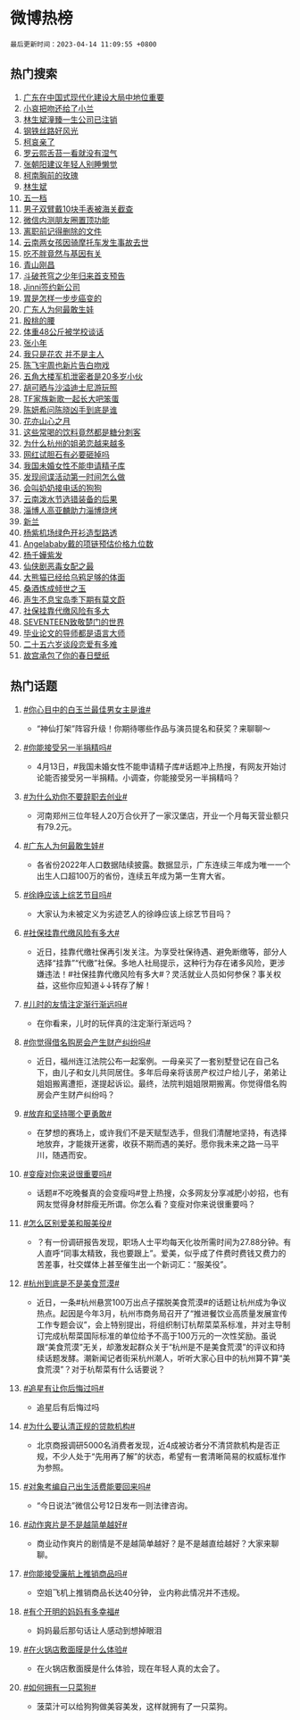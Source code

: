 # 微博热榜

`最后更新时间：2023-04-14 11:09:55 +0800`

## 热门搜索

1. [广东在中国式现代化建设大局中地位重要](https://m.weibo.cn/search?containerid=100103type%3D1%26t%3D10%26q%3D%23%E5%B9%BF%E4%B8%9C%E5%9C%A8%E4%B8%AD%E5%9B%BD%E5%BC%8F%E7%8E%B0%E4%BB%A3%E5%8C%96%E5%BB%BA%E8%AE%BE%E5%A4%A7%E5%B1%80%E4%B8%AD%E5%9C%B0%E4%BD%8D%E9%87%8D%E8%A6%81%23&stream_entry_id=51&isnewpage=1&extparam=seat%3D1%26filter_type%3Drealtimehot%26cate%3D10103%26stream_entry_id%3D51%26pos%3D0%26c_type%3D51%26dgr%3D0%26display_time%3D1681441792%26pre_seqid%3D1681441792794027230229&luicode=10000011&lfid=106003type%253D25%2526t%253D3%2526disable_hot%253D1%2526filter_type%253Drealtimehot)
1. [小哀把吻还给了小兰](https://m.weibo.cn/search?containerid=100103type%3D1%26t%3D10%26q%3D%23%E5%B0%8F%E5%93%80%E6%8A%8A%E5%90%BB%E8%BF%98%E7%BB%99%E4%BA%86%E5%B0%8F%E5%85%B0%23&stream_entry_id=31&isnewpage=1&extparam=seat%3D1%26filter_type%3Drealtimehot%26flag%3D2%26c_type%3D31%26q%3D%2523%25E5%25B0%258F%25E5%2593%2580%25E6%258A%258A%25E5%2590%25BB%25E8%25BF%2598%25E7%25BB%2599%25E4%25BA%2586%25E5%25B0%258F%25E5%2585%25B0%2523%26lcate%3D5001%26pos%3D0%26cate%3D5001%26band_rank%3D1%26realpos%3D1%26stream_entry_id%3D31%26dgr%3D0%26display_time%3D1681441792%26pre_seqid%3D1681441792794027230229&luicode=10000011&lfid=106003type%253D25%2526t%253D3%2526disable_hot%253D1%2526filter_type%253Drealtimehot)
1. [林生斌潼臻一生公司已注销](https://m.weibo.cn/search?containerid=100103type%3D1%26t%3D10%26q%3D%23%E6%9E%97%E7%94%9F%E6%96%8C%E6%BD%BC%E8%87%BB%E4%B8%80%E7%94%9F%E5%85%AC%E5%8F%B8%E5%B7%B2%E6%B3%A8%E9%94%80%23&stream_entry_id=31&isnewpage=1&extparam=seat%3D1%26filter_type%3Drealtimehot%26flag%3D1%26c_type%3D31%26q%3D%2523%25E6%259E%2597%25E7%2594%259F%25E6%2596%258C%25E6%25BD%25BC%25E8%2587%25BB%25E4%25B8%2580%25E7%2594%259F%25E5%2585%25AC%25E5%258F%25B8%25E5%25B7%25B2%25E6%25B3%25A8%25E9%2594%2580%2523%26lcate%3D5001%26pos%3D1%26cate%3D5001%26band_rank%3D2%26realpos%3D2%26stream_entry_id%3D31%26dgr%3D0%26display_time%3D1681441792%26pre_seqid%3D1681441792794027230229&luicode=10000011&lfid=106003type%253D25%2526t%253D3%2526disable_hot%253D1%2526filter_type%253Drealtimehot)
1. [钢铁丝路好风光](https://m.weibo.cn/search?containerid=100103type%3D1%26t%3D10%26q%3D%23%E9%92%A2%E9%93%81%E4%B8%9D%E8%B7%AF%E5%A5%BD%E9%A3%8E%E5%85%89%23&stream_entry_id=31&isnewpage=1&extparam=seat%3D1%26filter_type%3Drealtimehot%26flag%3D0%26c_type%3D31%26q%3D%2523%25E9%2592%25A2%25E9%2593%2581%25E4%25B8%259D%25E8%25B7%25AF%25E5%25A5%25BD%25E9%25A3%258E%25E5%2585%2589%2523%26lcate%3D5001%26pos%3D2%26cate%3D5001%26band_rank%3D3%26realpos%3D3%26stream_entry_id%3D31%26dgr%3D0%26display_time%3D1681441792%26pre_seqid%3D1681441792794027230229&luicode=10000011&lfid=106003type%253D25%2526t%253D3%2526disable_hot%253D1%2526filter_type%253Drealtimehot)
1. [柯哀亲了](https://m.weibo.cn/search?containerid=100103type%3D1%26t%3D10%26q%3D%E6%9F%AF%E5%93%80%E4%BA%B2%E4%BA%86&stream_entry_id=31&isnewpage=1&extparam=seat%3D1%26filter_type%3Drealtimehot%26flag%3D16%26c_type%3D31%26q%3D%25E6%259F%25AF%25E5%2593%2580%25E4%25BA%25B2%25E4%25BA%2586%26lcate%3D5001%26pos%3D3%26cate%3D5001%26band_rank%3D4%26realpos%3D4%26stream_entry_id%3D31%26dgr%3D0%26display_time%3D1681441792%26pre_seqid%3D1681441792794027230229&luicode=10000011&lfid=106003type%253D25%2526t%253D3%2526disable_hot%253D1%2526filter_type%253Drealtimehot)
1. [罗云熙舌苔一看就没有湿气](https://m.weibo.cn/search?containerid=100103type%3D1%26t%3D10%26q%3D%23%E7%BD%97%E4%BA%91%E7%86%99%E8%88%8C%E8%8B%94%E4%B8%80%E7%9C%8B%E5%B0%B1%E6%B2%A1%E6%9C%89%E6%B9%BF%E6%B0%94%23&stream_entry_id=31&isnewpage=1&extparam=seat%3D1%26filter_type%3Drealtimehot%26flag%3D1%26c_type%3D31%26q%3D%2523%25E7%25BD%2597%25E4%25BA%2591%25E7%2586%2599%25E8%2588%258C%25E8%258B%2594%25E4%25B8%2580%25E7%259C%258B%25E5%25B0%25B1%25E6%25B2%25A1%25E6%259C%2589%25E6%25B9%25BF%25E6%25B0%2594%2523%26lcate%3D5001%26pos%3D4%26cate%3D5001%26band_rank%3D5%26realpos%3D5%26stream_entry_id%3D31%26dgr%3D0%26display_time%3D1681441792%26pre_seqid%3D1681441792794027230229&luicode=10000011&lfid=106003type%253D25%2526t%253D3%2526disable_hot%253D1%2526filter_type%253Drealtimehot)
1. [张朝阳建议年轻人别睡懒觉](https://m.weibo.cn/search?containerid=100103type%3D1%26t%3D10%26q%3D%23%E5%BC%A0%E6%9C%9D%E9%98%B3%E5%BB%BA%E8%AE%AE%E5%B9%B4%E8%BD%BB%E4%BA%BA%E5%88%AB%E7%9D%A1%E6%87%92%E8%A7%89%23&stream_entry_id=31&isnewpage=1&extparam=seat%3D1%26filter_type%3Drealtimehot%26flag%3D1%26c_type%3D31%26q%3D%2523%25E5%25BC%25A0%25E6%259C%259D%25E9%2598%25B3%25E5%25BB%25BA%25E8%25AE%25AE%25E5%25B9%25B4%25E8%25BD%25BB%25E4%25BA%25BA%25E5%2588%25AB%25E7%259D%25A1%25E6%2587%2592%25E8%25A7%2589%2523%26lcate%3D5001%26pos%3D5%26cate%3D5001%26band_rank%3D6%26realpos%3D6%26stream_entry_id%3D31%26dgr%3D0%26display_time%3D1681441792%26pre_seqid%3D1681441792794027230229&luicode=10000011&lfid=106003type%253D25%2526t%253D3%2526disable_hot%253D1%2526filter_type%253Drealtimehot)
1. [柯南胸前的玫瑰](https://m.weibo.cn/search?containerid=100103type%3D1%26t%3D10%26q%3D%23%E6%9F%AF%E5%8D%97%E8%83%B8%E5%89%8D%E7%9A%84%E7%8E%AB%E7%91%B0%23&stream_entry_id=31&isnewpage=1&extparam=seat%3D1%26filter_type%3Drealtimehot%26flag%3D1%26c_type%3D31%26q%3D%2523%25E6%259F%25AF%25E5%258D%2597%25E8%2583%25B8%25E5%2589%258D%25E7%259A%2584%25E7%258E%25AB%25E7%2591%25B0%2523%26lcate%3D5001%26pos%3D6%26cate%3D5001%26band_rank%3D7%26realpos%3D7%26stream_entry_id%3D31%26dgr%3D0%26display_time%3D1681441792%26pre_seqid%3D1681441792794027230229&luicode=10000011&lfid=106003type%253D25%2526t%253D3%2526disable_hot%253D1%2526filter_type%253Drealtimehot)
1. [林生斌](https://m.weibo.cn/search?containerid=100103type%3D1%26t%3D10%26q%3D%E6%9E%97%E7%94%9F%E6%96%8C&stream_entry_id=31&isnewpage=1&extparam=seat%3D1%26filter_type%3Drealtimehot%26flag%3D1%26c_type%3D31%26q%3D%25E6%259E%2597%25E7%2594%259F%25E6%2596%258C%26lcate%3D5001%26pos%3D7%26cate%3D5001%26band_rank%3D8%26realpos%3D8%26stream_entry_id%3D31%26dgr%3D0%26display_time%3D1681441792%26pre_seqid%3D1681441792794027230229&luicode=10000011&lfid=106003type%253D25%2526t%253D3%2526disable_hot%253D1%2526filter_type%253Drealtimehot)
1. [五一档](https://m.weibo.cn/search?containerid=100103type%3D1%26t%3D10%26q%3D%E4%BA%94%E4%B8%80%E6%A1%A3&stream_entry_id=31&isnewpage=1&extparam=seat%3D1%26filter_type%3Drealtimehot%26flag%3D1%26c_type%3D31%26q%3D%25E4%25BA%2594%25E4%25B8%2580%25E6%25A1%25A3%26lcate%3D5001%26pos%3D8%26cate%3D5001%26band_rank%3D9%26realpos%3D9%26stream_entry_id%3D31%26dgr%3D0%26display_time%3D1681441792%26pre_seqid%3D1681441792794027230229&luicode=10000011&lfid=106003type%253D25%2526t%253D3%2526disable_hot%253D1%2526filter_type%253Drealtimehot)
1. [男子双臂戴10块手表被海关截查](https://m.weibo.cn/search?containerid=100103type%3D1%26t%3D10%26q%3D%23%E7%94%B7%E5%AD%90%E5%8F%8C%E8%87%82%E6%88%B410%E5%9D%97%E6%89%8B%E8%A1%A8%E8%A2%AB%E6%B5%B7%E5%85%B3%E6%88%AA%E6%9F%A5%23&stream_entry_id=31&isnewpage=1&extparam=seat%3D1%26filter_type%3Drealtimehot%26flag%3D1%26c_type%3D31%26q%3D%2523%25E7%2594%25B7%25E5%25AD%2590%25E5%258F%258C%25E8%2587%2582%25E6%2588%25B410%25E5%259D%2597%25E6%2589%258B%25E8%25A1%25A8%25E8%25A2%25AB%25E6%25B5%25B7%25E5%2585%25B3%25E6%2588%25AA%25E6%259F%25A5%2523%26lcate%3D5001%26pos%3D9%26cate%3D5001%26band_rank%3D10%26realpos%3D10%26stream_entry_id%3D31%26dgr%3D0%26display_time%3D1681441792%26pre_seqid%3D1681441792794027230229&luicode=10000011&lfid=106003type%253D25%2526t%253D3%2526disable_hot%253D1%2526filter_type%253Drealtimehot)
1. [微信内测朋友圈置顶功能](https://m.weibo.cn/search?containerid=100103type%3D1%26t%3D10%26q%3D%23%E5%BE%AE%E4%BF%A1%E5%86%85%E6%B5%8B%E6%9C%8B%E5%8F%8B%E5%9C%88%E7%BD%AE%E9%A1%B6%E5%8A%9F%E8%83%BD%23&stream_entry_id=31&isnewpage=1&extparam=seat%3D1%26filter_type%3Drealtimehot%26flag%3D2%26c_type%3D31%26q%3D%2523%25E5%25BE%25AE%25E4%25BF%25A1%25E5%2586%2585%25E6%25B5%258B%25E6%259C%258B%25E5%258F%258B%25E5%259C%2588%25E7%25BD%25AE%25E9%25A1%25B6%25E5%258A%259F%25E8%2583%25BD%2523%26lcate%3D5001%26pos%3D10%26cate%3D5001%26band_rank%3D11%26realpos%3D11%26stream_entry_id%3D31%26dgr%3D0%26display_time%3D1681441792%26pre_seqid%3D1681441792794027230229&luicode=10000011&lfid=106003type%253D25%2526t%253D3%2526disable_hot%253D1%2526filter_type%253Drealtimehot)
1. [离职前记得删除的文件](https://m.weibo.cn/search?containerid=100103type%3D1%26t%3D10%26q%3D%23%E7%A6%BB%E8%81%8C%E5%89%8D%E8%AE%B0%E5%BE%97%E5%88%A0%E9%99%A4%E7%9A%84%E6%96%87%E4%BB%B6%23&stream_entry_id=31&isnewpage=1&extparam=seat%3D1%26filter_type%3Drealtimehot%26flag%3D1%26c_type%3D31%26q%3D%2523%25E7%25A6%25BB%25E8%2581%258C%25E5%2589%258D%25E8%25AE%25B0%25E5%25BE%2597%25E5%2588%25A0%25E9%2599%25A4%25E7%259A%2584%25E6%2596%2587%25E4%25BB%25B6%2523%26lcate%3D5001%26pos%3D11%26cate%3D5001%26band_rank%3D12%26realpos%3D12%26stream_entry_id%3D31%26dgr%3D0%26display_time%3D1681441792%26pre_seqid%3D1681441792794027230229&luicode=10000011&lfid=106003type%253D25%2526t%253D3%2526disable_hot%253D1%2526filter_type%253Drealtimehot)
1. [云南两女孩因骑摩托车发生事故去世](https://m.weibo.cn/search?containerid=100103type%3D1%26t%3D10%26q%3D%23%E4%BA%91%E5%8D%97%E4%B8%A4%E5%A5%B3%E5%AD%A9%E5%9B%A0%E9%AA%91%E6%91%A9%E6%89%98%E8%BD%A6%E5%8F%91%E7%94%9F%E4%BA%8B%E6%95%85%E5%8E%BB%E4%B8%96%23&stream_entry_id=31&isnewpage=1&extparam=seat%3D1%26filter_type%3Drealtimehot%26flag%3D1%26c_type%3D31%26q%3D%2523%25E4%25BA%2591%25E5%258D%2597%25E4%25B8%25A4%25E5%25A5%25B3%25E5%25AD%25A9%25E5%259B%25A0%25E9%25AA%2591%25E6%2591%25A9%25E6%2589%2598%25E8%25BD%25A6%25E5%258F%2591%25E7%2594%259F%25E4%25BA%258B%25E6%2595%2585%25E5%258E%25BB%25E4%25B8%2596%2523%26lcate%3D5001%26pos%3D12%26cate%3D5001%26band_rank%3D13%26realpos%3D13%26stream_entry_id%3D31%26dgr%3D0%26display_time%3D1681441792%26pre_seqid%3D1681441792794027230229&luicode=10000011&lfid=106003type%253D25%2526t%253D3%2526disable_hot%253D1%2526filter_type%253Drealtimehot)
1. [吃不胖竟然与基因有关](https://m.weibo.cn/search?containerid=100103type%3D1%26t%3D10%26q%3D%23%E5%90%83%E4%B8%8D%E8%83%96%E7%AB%9F%E7%84%B6%E4%B8%8E%E5%9F%BA%E5%9B%A0%E6%9C%89%E5%85%B3%23&stream_entry_id=31&isnewpage=1&extparam=seat%3D1%26filter_type%3Drealtimehot%26flag%3D1%26c_type%3D31%26q%3D%2523%25E5%2590%2583%25E4%25B8%258D%25E8%2583%2596%25E7%25AB%259F%25E7%2584%25B6%25E4%25B8%258E%25E5%259F%25BA%25E5%259B%25A0%25E6%259C%2589%25E5%2585%25B3%2523%26lcate%3D5001%26pos%3D13%26cate%3D5001%26band_rank%3D14%26realpos%3D14%26stream_entry_id%3D31%26dgr%3D0%26display_time%3D1681441792%26pre_seqid%3D1681441792794027230229&luicode=10000011&lfid=106003type%253D25%2526t%253D3%2526disable_hot%253D1%2526filter_type%253Drealtimehot)
1. [青山刚昌](https://m.weibo.cn/search?containerid=100103type%3D1%26t%3D10%26q%3D%E9%9D%92%E5%B1%B1%E5%88%9A%E6%98%8C&stream_entry_id=31&isnewpage=1&extparam=seat%3D1%26filter_type%3Drealtimehot%26flag%3D0%26c_type%3D31%26q%3D%25E9%259D%2592%25E5%25B1%25B1%25E5%2588%259A%25E6%2598%258C%26lcate%3D5001%26pos%3D14%26cate%3D5001%26band_rank%3D15%26realpos%3D15%26stream_entry_id%3D31%26dgr%3D0%26display_time%3D1681441792%26pre_seqid%3D1681441792794027230229&luicode=10000011&lfid=106003type%253D25%2526t%253D3%2526disable_hot%253D1%2526filter_type%253Drealtimehot)
1. [斗破苍穹之少年归来首支预告](https://m.weibo.cn/search?containerid=100103type%3D1%26t%3D10%26q%3D%23%E6%96%97%E7%A0%B4%E8%8B%8D%E7%A9%B9%E4%B9%8B%E5%B0%91%E5%B9%B4%E5%BD%92%E6%9D%A5%E9%A6%96%E6%94%AF%E9%A2%84%E5%91%8A%23&stream_entry_id=31&isnewpage=1&extparam=seat%3D1%26filter_type%3Drealtimehot%26flag%3D1%26c_type%3D31%26q%3D%2523%25E6%2596%2597%25E7%25A0%25B4%25E8%258B%258D%25E7%25A9%25B9%25E4%25B9%258B%25E5%25B0%2591%25E5%25B9%25B4%25E5%25BD%2592%25E6%259D%25A5%25E9%25A6%2596%25E6%2594%25AF%25E9%25A2%2584%25E5%2591%258A%2523%26lcate%3D5001%26pos%3D15%26cate%3D5001%26band_rank%3D16%26realpos%3D16%26stream_entry_id%3D31%26dgr%3D0%26display_time%3D1681441792%26pre_seqid%3D1681441792794027230229&luicode=10000011&lfid=106003type%253D25%2526t%253D3%2526disable_hot%253D1%2526filter_type%253Drealtimehot)
1. [Jinni签约新公司](https://m.weibo.cn/search?containerid=100103type%3D1%26t%3D10%26q%3D%23Jinni%E7%AD%BE%E7%BA%A6%E6%96%B0%E5%85%AC%E5%8F%B8%23&stream_entry_id=31&isnewpage=1&extparam=seat%3D1%26filter_type%3Drealtimehot%26flag%3D1%26c_type%3D31%26q%3D%2523Jinni%25E7%25AD%25BE%25E7%25BA%25A6%25E6%2596%25B0%25E5%2585%25AC%25E5%258F%25B8%2523%26lcate%3D5001%26pos%3D16%26cate%3D5001%26band_rank%3D17%26realpos%3D17%26stream_entry_id%3D31%26dgr%3D0%26display_time%3D1681441792%26pre_seqid%3D1681441792794027230229&luicode=10000011&lfid=106003type%253D25%2526t%253D3%2526disable_hot%253D1%2526filter_type%253Drealtimehot)
1. [胃是怎样一步步癌变的](https://m.weibo.cn/search?containerid=100103type%3D1%26t%3D10%26q%3D%23%E8%83%83%E6%98%AF%E6%80%8E%E6%A0%B7%E4%B8%80%E6%AD%A5%E6%AD%A5%E7%99%8C%E5%8F%98%E7%9A%84%23&stream_entry_id=31&isnewpage=1&extparam=seat%3D1%26filter_type%3Drealtimehot%26flag%3D1%26c_type%3D31%26q%3D%2523%25E8%2583%2583%25E6%2598%25AF%25E6%2580%258E%25E6%25A0%25B7%25E4%25B8%2580%25E6%25AD%25A5%25E6%25AD%25A5%25E7%2599%258C%25E5%258F%2598%25E7%259A%2584%2523%26lcate%3D5001%26pos%3D17%26cate%3D5001%26band_rank%3D18%26realpos%3D18%26stream_entry_id%3D31%26dgr%3D0%26display_time%3D1681441792%26pre_seqid%3D1681441792794027230229&luicode=10000011&lfid=106003type%253D25%2526t%253D3%2526disable_hot%253D1%2526filter_type%253Drealtimehot)
1. [广东人为何最敢生娃](https://m.weibo.cn/search?containerid=100103type%3D1%26t%3D10%26q%3D%23%E5%B9%BF%E4%B8%9C%E4%BA%BA%E4%B8%BA%E4%BD%95%E6%9C%80%E6%95%A2%E7%94%9F%E5%A8%83%23&stream_entry_id=31&isnewpage=1&extparam=seat%3D1%26filter_type%3Drealtimehot%26flag%3D0%26c_type%3D31%26q%3D%2523%25E5%25B9%25BF%25E4%25B8%259C%25E4%25BA%25BA%25E4%25B8%25BA%25E4%25BD%2595%25E6%259C%2580%25E6%2595%25A2%25E7%2594%259F%25E5%25A8%2583%2523%26lcate%3D5001%26pos%3D18%26cate%3D5001%26band_rank%3D19%26realpos%3D19%26stream_entry_id%3D31%26dgr%3D0%26display_time%3D1681441792%26pre_seqid%3D1681441792794027230229&luicode=10000011&lfid=106003type%253D25%2526t%253D3%2526disable_hot%253D1%2526filter_type%253Drealtimehot)
1. [殷桃的腰](https://m.weibo.cn/search?containerid=100103type%3D1%26t%3D10%26q%3D%23%E6%AE%B7%E6%A1%83%E7%9A%84%E8%85%B0%23&stream_entry_id=31&isnewpage=1&extparam=seat%3D1%26filter_type%3Drealtimehot%26flag%3D0%26c_type%3D31%26q%3D%2523%25E6%25AE%25B7%25E6%25A1%2583%25E7%259A%2584%25E8%2585%25B0%2523%26lcate%3D5001%26pos%3D19%26cate%3D5001%26band_rank%3D20%26realpos%3D20%26stream_entry_id%3D31%26dgr%3D0%26display_time%3D1681441792%26pre_seqid%3D1681441792794027230229&luicode=10000011&lfid=106003type%253D25%2526t%253D3%2526disable_hot%253D1%2526filter_type%253Drealtimehot)
1. [体重48公斤被学校谈话](https://m.weibo.cn/search?containerid=100103type%3D1%26t%3D10%26q%3D%23%E4%BD%93%E9%87%8D48%E5%85%AC%E6%96%A4%E8%A2%AB%E5%AD%A6%E6%A0%A1%E8%B0%88%E8%AF%9D%23&stream_entry_id=31&isnewpage=1&extparam=seat%3D1%26filter_type%3Drealtimehot%26flag%3D0%26c_type%3D31%26q%3D%2523%25E4%25BD%2593%25E9%2587%258D48%25E5%2585%25AC%25E6%2596%25A4%25E8%25A2%25AB%25E5%25AD%25A6%25E6%25A0%25A1%25E8%25B0%2588%25E8%25AF%259D%2523%26lcate%3D5001%26pos%3D20%26cate%3D5001%26band_rank%3D21%26realpos%3D21%26stream_entry_id%3D31%26dgr%3D0%26display_time%3D1681441792%26pre_seqid%3D1681441792794027230229&luicode=10000011&lfid=106003type%253D25%2526t%253D3%2526disable_hot%253D1%2526filter_type%253Drealtimehot)
1. [张小年](https://m.weibo.cn/search?containerid=100103type%3D1%26t%3D10%26q%3D%E5%BC%A0%E5%B0%8F%E5%B9%B4&stream_entry_id=31&isnewpage=1&extparam=seat%3D1%26filter_type%3Drealtimehot%26flag%3D1%26c_type%3D31%26q%3D%25E5%25BC%25A0%25E5%25B0%258F%25E5%25B9%25B4%26lcate%3D5001%26pos%3D21%26cate%3D5001%26band_rank%3D22%26realpos%3D22%26stream_entry_id%3D31%26dgr%3D0%26display_time%3D1681441792%26pre_seqid%3D1681441792794027230229&luicode=10000011&lfid=106003type%253D25%2526t%253D3%2526disable_hot%253D1%2526filter_type%253Drealtimehot)
1. [我只是花农 并不是主人](https://m.weibo.cn/search?containerid=100103type%3D1%26t%3D10%26q%3D%E6%88%91%E5%8F%AA%E6%98%AF%E8%8A%B1%E5%86%9C+%E5%B9%B6%E4%B8%8D%E6%98%AF%E4%B8%BB%E4%BA%BA&stream_entry_id=31&isnewpage=1&extparam=seat%3D1%26filter_type%3Drealtimehot%26flag%3D1%26c_type%3D31%26q%3D%25E6%2588%2591%25E5%258F%25AA%25E6%2598%25AF%25E8%258A%25B1%25E5%2586%259C%2520%25E5%25B9%25B6%25E4%25B8%258D%25E6%2598%25AF%25E4%25B8%25BB%25E4%25BA%25BA%26lcate%3D5001%26pos%3D22%26cate%3D5001%26band_rank%3D23%26realpos%3D23%26stream_entry_id%3D31%26dgr%3D0%26display_time%3D1681441792%26pre_seqid%3D1681441792794027230229&luicode=10000011&lfid=106003type%253D25%2526t%253D3%2526disable_hot%253D1%2526filter_type%253Drealtimehot)
1. [陈飞宇周也新片告白吻戏](https://m.weibo.cn/search?containerid=100103type%3D1%26t%3D10%26q%3D%23%E9%99%88%E9%A3%9E%E5%AE%87%E5%91%A8%E4%B9%9F%E6%96%B0%E7%89%87%E5%91%8A%E7%99%BD%E5%90%BB%E6%88%8F%23&stream_entry_id=31&isnewpage=1&extparam=seat%3D1%26filter_type%3Drealtimehot%26flag%3D1%26c_type%3D31%26q%3D%2523%25E9%2599%2588%25E9%25A3%259E%25E5%25AE%2587%25E5%2591%25A8%25E4%25B9%259F%25E6%2596%25B0%25E7%2589%2587%25E5%2591%258A%25E7%2599%25BD%25E5%2590%25BB%25E6%2588%258F%2523%26lcate%3D5001%26pos%3D23%26cate%3D5001%26band_rank%3D24%26realpos%3D24%26stream_entry_id%3D31%26dgr%3D0%26display_time%3D1681441792%26pre_seqid%3D1681441792794027230229&luicode=10000011&lfid=106003type%253D25%2526t%253D3%2526disable_hot%253D1%2526filter_type%253Drealtimehot)
1. [五角大楼军机泄密者是20多岁小伙](https://m.weibo.cn/search?containerid=100103type%3D1%26t%3D10%26q%3D%23%E4%BA%94%E8%A7%92%E5%A4%A7%E6%A5%BC%E5%86%9B%E6%9C%BA%E6%B3%84%E5%AF%86%E8%80%85%E6%98%AF20%E5%A4%9A%E5%B2%81%E5%B0%8F%E4%BC%99%23&stream_entry_id=31&isnewpage=1&extparam=seat%3D1%26filter_type%3Drealtimehot%26flag%3D0%26c_type%3D31%26q%3D%2523%25E4%25BA%2594%25E8%25A7%2592%25E5%25A4%25A7%25E6%25A5%25BC%25E5%2586%259B%25E6%259C%25BA%25E6%25B3%2584%25E5%25AF%2586%25E8%2580%2585%25E6%2598%25AF20%25E5%25A4%259A%25E5%25B2%2581%25E5%25B0%258F%25E4%25BC%2599%2523%26lcate%3D5001%26pos%3D24%26cate%3D5001%26band_rank%3D25%26realpos%3D25%26stream_entry_id%3D31%26dgr%3D0%26display_time%3D1681441792%26pre_seqid%3D1681441792794027230229&luicode=10000011&lfid=106003type%253D25%2526t%253D3%2526disable_hot%253D1%2526filter_type%253Drealtimehot)
1. [胡可晒与沙溢迪士尼游玩照](https://m.weibo.cn/search?containerid=100103type%3D1%26t%3D10%26q%3D%23%E8%83%A1%E5%8F%AF%E6%99%92%E4%B8%8E%E6%B2%99%E6%BA%A2%E8%BF%AA%E5%A3%AB%E5%B0%BC%E6%B8%B8%E7%8E%A9%E7%85%A7%23&stream_entry_id=31&isnewpage=1&extparam=seat%3D1%26filter_type%3Drealtimehot%26flag%3D1%26c_type%3D31%26q%3D%2523%25E8%2583%25A1%25E5%258F%25AF%25E6%2599%2592%25E4%25B8%258E%25E6%25B2%2599%25E6%25BA%25A2%25E8%25BF%25AA%25E5%25A3%25AB%25E5%25B0%25BC%25E6%25B8%25B8%25E7%258E%25A9%25E7%2585%25A7%2523%26lcate%3D5001%26pos%3D25%26cate%3D5001%26band_rank%3D26%26realpos%3D26%26stream_entry_id%3D31%26dgr%3D0%26display_time%3D1681441792%26pre_seqid%3D1681441792794027230229&luicode=10000011&lfid=106003type%253D25%2526t%253D3%2526disable_hot%253D1%2526filter_type%253Drealtimehot)
1. [TF家族新歌一起长大吧笨蛋](https://m.weibo.cn/search?containerid=100103type%3D1%26t%3D10%26q%3D%23TF%E5%AE%B6%E6%97%8F%E6%96%B0%E6%AD%8C%E4%B8%80%E8%B5%B7%E9%95%BF%E5%A4%A7%E5%90%A7%E7%AC%A8%E8%9B%8B%23&stream_entry_id=31&isnewpage=1&extparam=seat%3D1%26filter_type%3Drealtimehot%26flag%3D1%26c_type%3D31%26q%3D%2523TF%25E5%25AE%25B6%25E6%2597%258F%25E6%2596%25B0%25E6%25AD%258C%25E4%25B8%2580%25E8%25B5%25B7%25E9%2595%25BF%25E5%25A4%25A7%25E5%2590%25A7%25E7%25AC%25A8%25E8%259B%258B%2523%26lcate%3D5001%26pos%3D26%26cate%3D5001%26band_rank%3D27%26realpos%3D27%26stream_entry_id%3D31%26dgr%3D0%26display_time%3D1681441792%26pre_seqid%3D1681441792794027230229&luicode=10000011&lfid=106003type%253D25%2526t%253D3%2526disable_hot%253D1%2526filter_type%253Drealtimehot)
1. [陈妍希问陈晓凶手到底是谁](https://m.weibo.cn/search?containerid=100103type%3D1%26t%3D10%26q%3D%23%E9%99%88%E5%A6%8D%E5%B8%8C%E9%97%AE%E9%99%88%E6%99%93%E5%87%B6%E6%89%8B%E5%88%B0%E5%BA%95%E6%98%AF%E8%B0%81%23&stream_entry_id=31&isnewpage=1&extparam=seat%3D1%26filter_type%3Drealtimehot%26flag%3D0%26c_type%3D31%26q%3D%2523%25E9%2599%2588%25E5%25A6%258D%25E5%25B8%258C%25E9%2597%25AE%25E9%2599%2588%25E6%2599%2593%25E5%2587%25B6%25E6%2589%258B%25E5%2588%25B0%25E5%25BA%2595%25E6%2598%25AF%25E8%25B0%2581%2523%26lcate%3D5001%26pos%3D27%26cate%3D5001%26band_rank%3D28%26realpos%3D28%26stream_entry_id%3D31%26dgr%3D0%26display_time%3D1681441792%26pre_seqid%3D1681441792794027230229&luicode=10000011&lfid=106003type%253D25%2526t%253D3%2526disable_hot%253D1%2526filter_type%253Drealtimehot)
1. [花亦山心之月](https://m.weibo.cn/search?containerid=100103type%3D1%26t%3D10%26q%3D%23%E8%8A%B1%E4%BA%A6%E5%B1%B1%E5%BF%83%E4%B9%8B%E6%9C%88%23&stream_entry_id=31&isnewpage=1&extparam=seat%3D1%26filter_type%3Drealtimehot%26flag%3D1%26c_type%3D31%26q%3D%2523%25E8%258A%25B1%25E4%25BA%25A6%25E5%25B1%25B1%25E5%25BF%2583%25E4%25B9%258B%25E6%259C%2588%2523%26lcate%3D5001%26pos%3D28%26cate%3D5001%26band_rank%3D29%26realpos%3D29%26stream_entry_id%3D31%26dgr%3D0%26display_time%3D1681441792%26pre_seqid%3D1681441792794027230229&luicode=10000011&lfid=106003type%253D25%2526t%253D3%2526disable_hot%253D1%2526filter_type%253Drealtimehot)
1. [这些常喝的饮料竟然都是糖分刺客](https://m.weibo.cn/search?containerid=100103type%3D1%26t%3D10%26q%3D%23%E8%BF%99%E4%BA%9B%E5%B8%B8%E5%96%9D%E7%9A%84%E9%A5%AE%E6%96%99%E7%AB%9F%E7%84%B6%E9%83%BD%E6%98%AF%E7%B3%96%E5%88%86%E5%88%BA%E5%AE%A2%23&stream_entry_id=31&isnewpage=1&extparam=seat%3D1%26filter_type%3Drealtimehot%26flag%3D0%26c_type%3D31%26q%3D%2523%25E8%25BF%2599%25E4%25BA%259B%25E5%25B8%25B8%25E5%2596%259D%25E7%259A%2584%25E9%25A5%25AE%25E6%2596%2599%25E7%25AB%259F%25E7%2584%25B6%25E9%2583%25BD%25E6%2598%25AF%25E7%25B3%2596%25E5%2588%2586%25E5%2588%25BA%25E5%25AE%25A2%2523%26lcate%3D5001%26pos%3D29%26cate%3D5001%26band_rank%3D30%26realpos%3D30%26stream_entry_id%3D31%26dgr%3D0%26display_time%3D1681441792%26pre_seqid%3D1681441792794027230229&luicode=10000011&lfid=106003type%253D25%2526t%253D3%2526disable_hot%253D1%2526filter_type%253Drealtimehot)
1. [为什么杭州的姐弟恋越来越多](https://m.weibo.cn/search?containerid=100103type%3D1%26t%3D10%26q%3D%23%E4%B8%BA%E4%BB%80%E4%B9%88%E6%9D%AD%E5%B7%9E%E7%9A%84%E5%A7%90%E5%BC%9F%E6%81%8B%E8%B6%8A%E6%9D%A5%E8%B6%8A%E5%A4%9A%23&stream_entry_id=31&isnewpage=1&extparam=seat%3D1%26filter_type%3Drealtimehot%26flag%3D1%26c_type%3D31%26q%3D%2523%25E4%25B8%25BA%25E4%25BB%2580%25E4%25B9%2588%25E6%259D%25AD%25E5%25B7%259E%25E7%259A%2584%25E5%25A7%2590%25E5%25BC%259F%25E6%2581%258B%25E8%25B6%258A%25E6%259D%25A5%25E8%25B6%258A%25E5%25A4%259A%2523%26lcate%3D5001%26pos%3D30%26cate%3D5001%26band_rank%3D31%26realpos%3D31%26stream_entry_id%3D31%26dgr%3D0%26display_time%3D1681441792%26pre_seqid%3D1681441792794027230229&luicode=10000011&lfid=106003type%253D25%2526t%253D3%2526disable_hot%253D1%2526filter_type%253Drealtimehot)
1. [网红试胆石有必要砸掉吗](https://m.weibo.cn/search?containerid=100103type%3D1%26t%3D10%26q%3D%23%E7%BD%91%E7%BA%A2%E8%AF%95%E8%83%86%E7%9F%B3%E6%9C%89%E5%BF%85%E8%A6%81%E7%A0%B8%E6%8E%89%E5%90%97%23&stream_entry_id=31&isnewpage=1&extparam=seat%3D1%26filter_type%3Drealtimehot%26flag%3D0%26c_type%3D31%26q%3D%2523%25E7%25BD%2591%25E7%25BA%25A2%25E8%25AF%2595%25E8%2583%2586%25E7%259F%25B3%25E6%259C%2589%25E5%25BF%2585%25E8%25A6%2581%25E7%25A0%25B8%25E6%258E%2589%25E5%2590%2597%2523%26lcate%3D5001%26pos%3D31%26cate%3D5001%26band_rank%3D32%26realpos%3D32%26stream_entry_id%3D31%26dgr%3D0%26display_time%3D1681441792%26pre_seqid%3D1681441792794027230229&luicode=10000011&lfid=106003type%253D25%2526t%253D3%2526disable_hot%253D1%2526filter_type%253Drealtimehot)
1. [我国未婚女性不能申请精子库](https://m.weibo.cn/search?containerid=100103type%3D1%26t%3D10%26q%3D%23%E6%88%91%E5%9B%BD%E6%9C%AA%E5%A9%9A%E5%A5%B3%E6%80%A7%E4%B8%8D%E8%83%BD%E7%94%B3%E8%AF%B7%E7%B2%BE%E5%AD%90%E5%BA%93%23&stream_entry_id=31&isnewpage=1&extparam=seat%3D1%26filter_type%3Drealtimehot%26flag%3D0%26c_type%3D31%26q%3D%2523%25E6%2588%2591%25E5%259B%25BD%25E6%259C%25AA%25E5%25A9%259A%25E5%25A5%25B3%25E6%2580%25A7%25E4%25B8%258D%25E8%2583%25BD%25E7%2594%25B3%25E8%25AF%25B7%25E7%25B2%25BE%25E5%25AD%2590%25E5%25BA%2593%2523%26lcate%3D5001%26pos%3D32%26cate%3D5001%26band_rank%3D33%26realpos%3D33%26stream_entry_id%3D31%26dgr%3D0%26display_time%3D1681441792%26pre_seqid%3D1681441792794027230229&luicode=10000011&lfid=106003type%253D25%2526t%253D3%2526disable_hot%253D1%2526filter_type%253Drealtimehot)
1. [发现间谍活动第一时间怎么做](https://m.weibo.cn/search?containerid=100103type%3D1%26t%3D10%26q%3D%23%E5%8F%91%E7%8E%B0%E9%97%B4%E8%B0%8D%E6%B4%BB%E5%8A%A8%E7%AC%AC%E4%B8%80%E6%97%B6%E9%97%B4%E6%80%8E%E4%B9%88%E5%81%9A%23&stream_entry_id=31&isnewpage=1&extparam=seat%3D1%26filter_type%3Drealtimehot%26flag%3D1%26c_type%3D31%26q%3D%2523%25E5%258F%2591%25E7%258E%25B0%25E9%2597%25B4%25E8%25B0%258D%25E6%25B4%25BB%25E5%258A%25A8%25E7%25AC%25AC%25E4%25B8%2580%25E6%2597%25B6%25E9%2597%25B4%25E6%2580%258E%25E4%25B9%2588%25E5%2581%259A%2523%26lcate%3D5001%26pos%3D33%26cate%3D5001%26band_rank%3D34%26realpos%3D34%26stream_entry_id%3D31%26dgr%3D0%26display_time%3D1681441792%26pre_seqid%3D1681441792794027230229&luicode=10000011&lfid=106003type%253D25%2526t%253D3%2526disable_hot%253D1%2526filter_type%253Drealtimehot)
1. [会叫奶奶接电话的狗狗](https://m.weibo.cn/search?containerid=100103type%3D1%26t%3D10%26q%3D%23%E4%BC%9A%E5%8F%AB%E5%A5%B6%E5%A5%B6%E6%8E%A5%E7%94%B5%E8%AF%9D%E7%9A%84%E7%8B%97%E7%8B%97%23&stream_entry_id=31&isnewpage=1&extparam=seat%3D1%26filter_type%3Drealtimehot%26flag%3D1%26c_type%3D31%26q%3D%2523%25E4%25BC%259A%25E5%258F%25AB%25E5%25A5%25B6%25E5%25A5%25B6%25E6%258E%25A5%25E7%2594%25B5%25E8%25AF%259D%25E7%259A%2584%25E7%258B%2597%25E7%258B%2597%2523%26lcate%3D5001%26pos%3D34%26cate%3D5001%26band_rank%3D35%26realpos%3D35%26stream_entry_id%3D31%26dgr%3D0%26display_time%3D1681441792%26pre_seqid%3D1681441792794027230229&luicode=10000011&lfid=106003type%253D25%2526t%253D3%2526disable_hot%253D1%2526filter_type%253Drealtimehot)
1. [云南泼水节选错装备的后果](https://m.weibo.cn/search?containerid=100103type%3D1%26t%3D10%26q%3D%23%E4%BA%91%E5%8D%97%E6%B3%BC%E6%B0%B4%E8%8A%82%E9%80%89%E9%94%99%E8%A3%85%E5%A4%87%E7%9A%84%E5%90%8E%E6%9E%9C%23&stream_entry_id=31&isnewpage=1&extparam=seat%3D1%26filter_type%3Drealtimehot%26flag%3D1%26c_type%3D31%26q%3D%2523%25E4%25BA%2591%25E5%258D%2597%25E6%25B3%25BC%25E6%25B0%25B4%25E8%258A%2582%25E9%2580%2589%25E9%2594%2599%25E8%25A3%2585%25E5%25A4%2587%25E7%259A%2584%25E5%2590%258E%25E6%259E%259C%2523%26lcate%3D5001%26pos%3D35%26cate%3D5001%26band_rank%3D36%26realpos%3D36%26stream_entry_id%3D31%26dgr%3D0%26display_time%3D1681441792%26pre_seqid%3D1681441792794027230229&luicode=10000011&lfid=106003type%253D25%2526t%253D3%2526disable_hot%253D1%2526filter_type%253Drealtimehot)
1. [淄博人高亚麟助力淄博烧烤](https://m.weibo.cn/search?containerid=100103type%3D1%26t%3D10%26q%3D%23%E6%B7%84%E5%8D%9A%E4%BA%BA%E9%AB%98%E4%BA%9A%E9%BA%9F%E5%8A%A9%E5%8A%9B%E6%B7%84%E5%8D%9A%E7%83%A7%E7%83%A4%23&stream_entry_id=31&isnewpage=1&extparam=seat%3D1%26filter_type%3Drealtimehot%26flag%3D1%26c_type%3D31%26q%3D%2523%25E6%25B7%2584%25E5%258D%259A%25E4%25BA%25BA%25E9%25AB%2598%25E4%25BA%259A%25E9%25BA%259F%25E5%258A%25A9%25E5%258A%259B%25E6%25B7%2584%25E5%258D%259A%25E7%2583%25A7%25E7%2583%25A4%2523%26lcate%3D5001%26pos%3D36%26cate%3D5001%26band_rank%3D37%26realpos%3D37%26stream_entry_id%3D31%26dgr%3D0%26display_time%3D1681441792%26pre_seqid%3D1681441792794027230229&luicode=10000011&lfid=106003type%253D25%2526t%253D3%2526disable_hot%253D1%2526filter_type%253Drealtimehot)
1. [新兰](https://m.weibo.cn/search?containerid=100103type%3D1%26t%3D10%26q%3D%E6%96%B0%E5%85%B0&stream_entry_id=31&isnewpage=1&extparam=seat%3D1%26filter_type%3Drealtimehot%26flag%3D0%26c_type%3D31%26q%3D%25E6%2596%25B0%25E5%2585%25B0%26lcate%3D5001%26pos%3D37%26cate%3D5001%26band_rank%3D38%26realpos%3D38%26stream_entry_id%3D31%26dgr%3D0%26display_time%3D1681441792%26pre_seqid%3D1681441792794027230229&luicode=10000011&lfid=106003type%253D25%2526t%253D3%2526disable_hot%253D1%2526filter_type%253Drealtimehot)
1. [杨紫机场绿色开衫造型路透](https://m.weibo.cn/search?containerid=100103type%3D1%26t%3D10%26q%3D%23%E6%9D%A8%E7%B4%AB%E6%9C%BA%E5%9C%BA%E7%BB%BF%E8%89%B2%E5%BC%80%E8%A1%AB%E9%80%A0%E5%9E%8B%E8%B7%AF%E9%80%8F%23&stream_entry_id=31&isnewpage=1&extparam=seat%3D1%26filter_type%3Drealtimehot%26flag%3D0%26c_type%3D31%26q%3D%2523%25E6%259D%25A8%25E7%25B4%25AB%25E6%259C%25BA%25E5%259C%25BA%25E7%25BB%25BF%25E8%2589%25B2%25E5%25BC%2580%25E8%25A1%25AB%25E9%2580%25A0%25E5%259E%258B%25E8%25B7%25AF%25E9%2580%258F%2523%26lcate%3D5001%26pos%3D38%26cate%3D5001%26band_rank%3D39%26realpos%3D39%26stream_entry_id%3D31%26dgr%3D0%26display_time%3D1681441792%26pre_seqid%3D1681441792794027230229&luicode=10000011&lfid=106003type%253D25%2526t%253D3%2526disable_hot%253D1%2526filter_type%253Drealtimehot)
1. [Angelababy戴的项链预估价格九位数](https://m.weibo.cn/search?containerid=100103type%3D1%26t%3D10%26q%3D%23Angelababy%E6%88%B4%E7%9A%84%E9%A1%B9%E9%93%BE%E9%A2%84%E4%BC%B0%E4%BB%B7%E6%A0%BC%E4%B9%9D%E4%BD%8D%E6%95%B0%23&stream_entry_id=31&isnewpage=1&extparam=seat%3D1%26filter_type%3Drealtimehot%26flag%3D0%26c_type%3D31%26q%3D%2523Angelababy%25E6%2588%25B4%25E7%259A%2584%25E9%25A1%25B9%25E9%2593%25BE%25E9%25A2%2584%25E4%25BC%25B0%25E4%25BB%25B7%25E6%25A0%25BC%25E4%25B9%259D%25E4%25BD%258D%25E6%2595%25B0%2523%26lcate%3D5001%26pos%3D39%26cate%3D5001%26band_rank%3D40%26realpos%3D40%26stream_entry_id%3D31%26dgr%3D0%26display_time%3D1681441792%26pre_seqid%3D1681441792794027230229&luicode=10000011&lfid=106003type%253D25%2526t%253D3%2526disable_hot%253D1%2526filter_type%253Drealtimehot)
1. [杨千嬅紫发](https://m.weibo.cn/search?containerid=100103type%3D1%26t%3D10%26q%3D%23%E6%9D%A8%E5%8D%83%E5%AC%85%E7%B4%AB%E5%8F%91%23&stream_entry_id=31&isnewpage=1&extparam=seat%3D1%26filter_type%3Drealtimehot%26flag%3D1%26c_type%3D31%26q%3D%2523%25E6%259D%25A8%25E5%258D%2583%25E5%25AC%2585%25E7%25B4%25AB%25E5%258F%2591%2523%26lcate%3D5001%26pos%3D40%26cate%3D5001%26band_rank%3D41%26realpos%3D41%26stream_entry_id%3D31%26dgr%3D0%26display_time%3D1681441792%26pre_seqid%3D1681441792794027230229&luicode=10000011&lfid=106003type%253D25%2526t%253D3%2526disable_hot%253D1%2526filter_type%253Drealtimehot)
1. [仙侠剧恶毒女配之最](https://m.weibo.cn/search?containerid=100103type%3D1%26t%3D10%26q%3D%23%E4%BB%99%E4%BE%A0%E5%89%A7%E6%81%B6%E6%AF%92%E5%A5%B3%E9%85%8D%E4%B9%8B%E6%9C%80%23&stream_entry_id=31&isnewpage=1&extparam=seat%3D1%26filter_type%3Drealtimehot%26flag%3D0%26c_type%3D31%26q%3D%2523%25E4%25BB%2599%25E4%25BE%25A0%25E5%2589%25A7%25E6%2581%25B6%25E6%25AF%2592%25E5%25A5%25B3%25E9%2585%258D%25E4%25B9%258B%25E6%259C%2580%2523%26lcate%3D5001%26pos%3D41%26cate%3D5001%26band_rank%3D42%26realpos%3D42%26stream_entry_id%3D31%26dgr%3D0%26display_time%3D1681441792%26pre_seqid%3D1681441792794027230229&luicode=10000011&lfid=106003type%253D25%2526t%253D3%2526disable_hot%253D1%2526filter_type%253Drealtimehot)
1. [大熊猫已经给乌鸦足够的体面](https://m.weibo.cn/search?containerid=100103type%3D1%26t%3D10%26q%3D%23%E5%A4%A7%E7%86%8A%E7%8C%AB%E5%B7%B2%E7%BB%8F%E7%BB%99%E4%B9%8C%E9%B8%A6%E8%B6%B3%E5%A4%9F%E7%9A%84%E4%BD%93%E9%9D%A2%23&stream_entry_id=31&isnewpage=1&extparam=seat%3D1%26filter_type%3Drealtimehot%26flag%3D0%26c_type%3D31%26q%3D%2523%25E5%25A4%25A7%25E7%2586%258A%25E7%258C%25AB%25E5%25B7%25B2%25E7%25BB%258F%25E7%25BB%2599%25E4%25B9%258C%25E9%25B8%25A6%25E8%25B6%25B3%25E5%25A4%259F%25E7%259A%2584%25E4%25BD%2593%25E9%259D%25A2%2523%26lcate%3D5001%26pos%3D42%26cate%3D5001%26band_rank%3D43%26realpos%3D43%26stream_entry_id%3D31%26dgr%3D0%26display_time%3D1681441792%26pre_seqid%3D1681441792794027230229&luicode=10000011&lfid=106003type%253D25%2526t%253D3%2526disable_hot%253D1%2526filter_type%253Drealtimehot)
1. [桑酒炼成倾世之玉](https://m.weibo.cn/search?containerid=100103type%3D1%26t%3D10%26q%3D%23%E6%A1%91%E9%85%92%E7%82%BC%E6%88%90%E5%80%BE%E4%B8%96%E4%B9%8B%E7%8E%89%23&stream_entry_id=31&isnewpage=1&extparam=seat%3D1%26filter_type%3Drealtimehot%26flag%3D1%26c_type%3D31%26q%3D%2523%25E6%25A1%2591%25E9%2585%2592%25E7%2582%25BC%25E6%2588%2590%25E5%2580%25BE%25E4%25B8%2596%25E4%25B9%258B%25E7%258E%2589%2523%26lcate%3D5001%26pos%3D43%26cate%3D5001%26band_rank%3D44%26realpos%3D44%26stream_entry_id%3D31%26dgr%3D0%26display_time%3D1681441792%26pre_seqid%3D1681441792794027230229&luicode=10000011&lfid=106003type%253D25%2526t%253D3%2526disable_hot%253D1%2526filter_type%253Drealtimehot)
1. [声生不息宝岛季下期有莫文蔚](https://m.weibo.cn/search?containerid=100103type%3D1%26t%3D10%26q%3D%23%E5%A3%B0%E7%94%9F%E4%B8%8D%E6%81%AF%E5%AE%9D%E5%B2%9B%E5%AD%A3%E4%B8%8B%E6%9C%9F%E6%9C%89%E8%8E%AB%E6%96%87%E8%94%9A%23&stream_entry_id=31&isnewpage=1&extparam=seat%3D1%26filter_type%3Drealtimehot%26flag%3D1%26c_type%3D31%26q%3D%2523%25E5%25A3%25B0%25E7%2594%259F%25E4%25B8%258D%25E6%2581%25AF%25E5%25AE%259D%25E5%25B2%259B%25E5%25AD%25A3%25E4%25B8%258B%25E6%259C%259F%25E6%259C%2589%25E8%258E%25AB%25E6%2596%2587%25E8%2594%259A%2523%26lcate%3D5001%26pos%3D44%26cate%3D5001%26band_rank%3D45%26realpos%3D45%26stream_entry_id%3D31%26dgr%3D0%26display_time%3D1681441792%26pre_seqid%3D1681441792794027230229&luicode=10000011&lfid=106003type%253D25%2526t%253D3%2526disable_hot%253D1%2526filter_type%253Drealtimehot)
1. [社保挂靠代缴风险有多大](https://m.weibo.cn/search?containerid=100103type%3D1%26t%3D10%26q%3D%23%E7%A4%BE%E4%BF%9D%E6%8C%82%E9%9D%A0%E4%BB%A3%E7%BC%B4%E9%A3%8E%E9%99%A9%E6%9C%89%E5%A4%9A%E5%A4%A7%23&stream_entry_id=31&isnewpage=1&extparam=seat%3D1%26filter_type%3Drealtimehot%26flag%3D1%26c_type%3D31%26q%3D%2523%25E7%25A4%25BE%25E4%25BF%259D%25E6%258C%2582%25E9%259D%25A0%25E4%25BB%25A3%25E7%25BC%25B4%25E9%25A3%258E%25E9%2599%25A9%25E6%259C%2589%25E5%25A4%259A%25E5%25A4%25A7%2523%26lcate%3D5001%26pos%3D45%26cate%3D5001%26band_rank%3D46%26realpos%3D46%26stream_entry_id%3D31%26dgr%3D0%26display_time%3D1681441792%26pre_seqid%3D1681441792794027230229&luicode=10000011&lfid=106003type%253D25%2526t%253D3%2526disable_hot%253D1%2526filter_type%253Drealtimehot)
1. [SEVENTEEN致敬楚门的世界](https://m.weibo.cn/search?containerid=100103type%3D1%26t%3D10%26q%3D%23SEVENTEEN%E8%87%B4%E6%95%AC%E6%A5%9A%E9%97%A8%E7%9A%84%E4%B8%96%E7%95%8C%23&stream_entry_id=31&isnewpage=1&extparam=seat%3D1%26filter_type%3Drealtimehot%26flag%3D0%26c_type%3D31%26q%3D%2523SEVENTEEN%25E8%2587%25B4%25E6%2595%25AC%25E6%25A5%259A%25E9%2597%25A8%25E7%259A%2584%25E4%25B8%2596%25E7%2595%258C%2523%26lcate%3D5001%26pos%3D46%26cate%3D5001%26band_rank%3D47%26realpos%3D47%26stream_entry_id%3D31%26dgr%3D0%26display_time%3D1681441792%26pre_seqid%3D1681441792794027230229&luicode=10000011&lfid=106003type%253D25%2526t%253D3%2526disable_hot%253D1%2526filter_type%253Drealtimehot)
1. [毕业论文的导师都是语言大师](https://m.weibo.cn/search?containerid=100103type%3D1%26t%3D10%26q%3D%23%E6%AF%95%E4%B8%9A%E8%AE%BA%E6%96%87%E7%9A%84%E5%AF%BC%E5%B8%88%E9%83%BD%E6%98%AF%E8%AF%AD%E8%A8%80%E5%A4%A7%E5%B8%88%23&stream_entry_id=31&isnewpage=1&extparam=seat%3D1%26filter_type%3Drealtimehot%26flag%3D0%26c_type%3D31%26q%3D%2523%25E6%25AF%2595%25E4%25B8%259A%25E8%25AE%25BA%25E6%2596%2587%25E7%259A%2584%25E5%25AF%25BC%25E5%25B8%2588%25E9%2583%25BD%25E6%2598%25AF%25E8%25AF%25AD%25E8%25A8%2580%25E5%25A4%25A7%25E5%25B8%2588%2523%26lcate%3D5001%26pos%3D47%26cate%3D5001%26band_rank%3D48%26realpos%3D48%26stream_entry_id%3D31%26dgr%3D0%26display_time%3D1681441792%26pre_seqid%3D1681441792794027230229&luicode=10000011&lfid=106003type%253D25%2526t%253D3%2526disable_hot%253D1%2526filter_type%253Drealtimehot)
1. [二十五六岁谈段恋爱有多难](https://m.weibo.cn/search?containerid=100103type%3D1%26t%3D10%26q%3D%23%E4%BA%8C%E5%8D%81%E4%BA%94%E5%85%AD%E5%B2%81%E8%B0%88%E6%AE%B5%E6%81%8B%E7%88%B1%E6%9C%89%E5%A4%9A%E9%9A%BE%23&stream_entry_id=31&isnewpage=1&extparam=seat%3D1%26filter_type%3Drealtimehot%26flag%3D0%26c_type%3D31%26q%3D%2523%25E4%25BA%258C%25E5%258D%2581%25E4%25BA%2594%25E5%2585%25AD%25E5%25B2%2581%25E8%25B0%2588%25E6%25AE%25B5%25E6%2581%258B%25E7%2588%25B1%25E6%259C%2589%25E5%25A4%259A%25E9%259A%25BE%2523%26lcate%3D5001%26pos%3D48%26cate%3D5001%26band_rank%3D49%26realpos%3D49%26stream_entry_id%3D31%26dgr%3D0%26display_time%3D1681441792%26pre_seqid%3D1681441792794027230229&luicode=10000011&lfid=106003type%253D25%2526t%253D3%2526disable_hot%253D1%2526filter_type%253Drealtimehot)
1. [故宫承包了你的春日壁纸](https://m.weibo.cn/search?containerid=100103type%3D1%26t%3D10%26q%3D%23%E6%95%85%E5%AE%AB%E6%89%BF%E5%8C%85%E4%BA%86%E4%BD%A0%E7%9A%84%E6%98%A5%E6%97%A5%E5%A3%81%E7%BA%B8%23&stream_entry_id=31&isnewpage=1&extparam=seat%3D1%26filter_type%3Drealtimehot%26flag%3D1%26c_type%3D31%26q%3D%2523%25E6%2595%2585%25E5%25AE%25AB%25E6%2589%25BF%25E5%258C%2585%25E4%25BA%2586%25E4%25BD%25A0%25E7%259A%2584%25E6%2598%25A5%25E6%2597%25A5%25E5%25A3%2581%25E7%25BA%25B8%2523%26lcate%3D5001%26pos%3D49%26cate%3D5001%26band_rank%3D50%26realpos%3D50%26stream_entry_id%3D31%26dgr%3D0%26display_time%3D1681441792%26pre_seqid%3D1681441792794027230229&luicode=10000011&lfid=106003type%253D25%2526t%253D3%2526disable_hot%253D1%2526filter_type%253Drealtimehot)

## 热门话题

1. [#你心目中的白玉兰最佳男女主是谁#](https://m.weibo.cn/search?containerid=231522type%3D1%26t%3D10%26q%3D%23%E4%BD%A0%E5%BF%83%E7%9B%AE%E4%B8%AD%E7%9A%84%E7%99%BD%E7%8E%89%E5%85%B0%E6%9C%80%E4%BD%B3%E7%94%B7%E5%A5%B3%E4%B8%BB%E6%98%AF%E8%B0%81%23&stream_entry_id=128&isnewpage=1&extparam=seat%3D1%26cate%3D5004%26unitid%3D1681290193808%26dgr%3D0%26c_type%3D128%26lcate%3D5004%26pos%3D1-0-0%26display_time%3D1681441794%26pre_seqid%3D1681441794913027370147&luicode=10000011&lfid=231648_-_4)
    - “神仙打架”阵容升级！你期待哪些作品与演员提名和获奖？来聊聊～

1. [#你能接受另一半捐精吗#](https://m.weibo.cn/search?containerid=231522type%3D1%26t%3D10%26q%3D%23%E4%BD%A0%E8%83%BD%E6%8E%A5%E5%8F%97%E5%8F%A6%E4%B8%80%E5%8D%8A%E6%8D%90%E7%B2%BE%E5%90%97%23&stream_entry_id=128&isnewpage=1&extparam=seat%3D1%26cate%3D5004%26unitid%3D1681397328510%26dgr%3D0%26c_type%3D128%26lcate%3D5004%26pos%3D1-0-1%26display_time%3D1681441794%26pre_seqid%3D1681441794913027370147&luicode=10000011&lfid=231648_-_4)
    - 4月13日，#我国未婚女性不能申请精子库#话题冲上热搜，有网友开始讨论能否接受另一半捐精。小调查，你能接受另一半捐精吗？

1. [#为什么劝你不要辞职去创业#](https://m.weibo.cn/search?containerid=231522type%3D1%26t%3D10%26q%3D%23%E4%B8%BA%E4%BB%80%E4%B9%88%E5%8A%9D%E4%BD%A0%E4%B8%8D%E8%A6%81%E8%BE%9E%E8%81%8C%E5%8E%BB%E5%88%9B%E4%B8%9A%23&stream_entry_id=128&isnewpage=1&extparam=seat%3D1%26cate%3D5004%26unitid%3D1681341792390%26dgr%3D0%26c_type%3D128%26lcate%3D5004%26pos%3D1-0-2%26display_time%3D1681441794%26pre_seqid%3D1681441794913027370147&luicode=10000011&lfid=231648_-_4)
    - 河南郑州三位年轻人20万合伙开了一家汉堡店，开业一个月每天营业额只有79.2元。

1. [#广东人为何最敢生娃#](https://m.weibo.cn/search?containerid=231522type%3D1%26t%3D10%26q%3D%23%E5%B9%BF%E4%B8%9C%E4%BA%BA%E4%B8%BA%E4%BD%95%E6%9C%80%E6%95%A2%E7%94%9F%E5%A8%83%23&stream_entry_id=128&isnewpage=1&extparam=seat%3D1%26cate%3D5004%26unitid%3D1681431801264%26dgr%3D0%26c_type%3D128%26lcate%3D5004%26pos%3D1-0-3%26display_time%3D1681441794%26pre_seqid%3D1681441794913027370147&luicode=10000011&lfid=231648_-_4)
    - 各省份2022年人口数据陆续披露。数据显示，广东连续三年成为唯一一个出生人口超100万的省份，连续五年成为第一生育大省。

1. [#徐峥应该上综艺节目吗#](https://m.weibo.cn/search?containerid=231522type%3D1%26t%3D10%26q%3D%23%E5%BE%90%E5%B3%A5%E5%BA%94%E8%AF%A5%E4%B8%8A%E7%BB%BC%E8%89%BA%E8%8A%82%E7%9B%AE%E5%90%97%23&stream_entry_id=128&isnewpage=1&extparam=seat%3D1%26cate%3D5004%26unitid%3D1681383489212%26dgr%3D0%26c_type%3D128%26lcate%3D5004%26pos%3D1-0-4%26display_time%3D1681441794%26pre_seqid%3D1681441794913027370147&luicode=10000011&lfid=231648_-_4)
    - 大家认为未被定义为劣迹艺人的徐峥应该上综艺节目吗？

1. [#社保挂靠代缴风险有多大#](https://m.weibo.cn/search?containerid=231522type%3D1%26t%3D10%26q%3D%23%E7%A4%BE%E4%BF%9D%E6%8C%82%E9%9D%A0%E4%BB%A3%E7%BC%B4%E9%A3%8E%E9%99%A9%E6%9C%89%E5%A4%9A%E5%A4%A7%23&stream_entry_id=128&isnewpage=1&extparam=seat%3D1%26cate%3D5004%26unitid%3D1681438693952%26dgr%3D0%26c_type%3D128%26lcate%3D5004%26pos%3D1-0-5%26display_time%3D1681441794%26pre_seqid%3D1681441794913027370147&luicode=10000011&lfid=231648_-_4)
    - 近日，挂靠代缴社保再引发关注。为享受社保待遇、避免断缴等，部分人选择“挂靠”“代缴”社保。多地人社局提示，这种行为存在诸多风险，更涉嫌违法！#社保挂靠代缴风险有多大#？灵活就业人员如何参保？事关权益，这些你应知道↓↓转存了解！

1. [#儿时的友情注定渐行渐远吗#](https://m.weibo.cn/search?containerid=231522type%3D1%26t%3D10%26q%3D%23%E5%84%BF%E6%97%B6%E7%9A%84%E5%8F%8B%E6%83%85%E6%B3%A8%E5%AE%9A%E6%B8%90%E8%A1%8C%E6%B8%90%E8%BF%9C%E5%90%97%23&stream_entry_id=128&isnewpage=1&extparam=seat%3D1%26cate%3D5004%26unitid%3D1681377514509%26dgr%3D0%26c_type%3D128%26lcate%3D5004%26pos%3D1-0-6%26display_time%3D1681441794%26pre_seqid%3D1681441794913027370147&luicode=10000011&lfid=231648_-_4)
    - 在你看来，儿时的玩伴真的注定渐行渐远吗？

1. [#你觉得借名购房会产生财产纠纷吗#](https://m.weibo.cn/search?containerid=231522type%3D1%26t%3D10%26q%3D%23%E4%BD%A0%E8%A7%89%E5%BE%97%E5%80%9F%E5%90%8D%E8%B4%AD%E6%88%BF%E4%BC%9A%E4%BA%A7%E7%94%9F%E8%B4%A2%E4%BA%A7%E7%BA%A0%E7%BA%B7%E5%90%97%23&stream_entry_id=128&isnewpage=1&extparam=seat%3D1%26cate%3D5004%26unitid%3D1681313349178%26dgr%3D0%26c_type%3D128%26lcate%3D5004%26pos%3D1-0-7%26display_time%3D1681441794%26pre_seqid%3D1681441794913027370147&luicode=10000011&lfid=231648_-_4)
    - 近日，福州连江法院公布一起案例。一母亲买了一套别墅登记在自己名下，由儿子和女儿共同居住。多年后母亲将该房产权过户给儿子，弟弟让姐姐搬离遭拒，遂提起诉讼。最终，法院判姐姐限期搬离。你觉得借名购房会产生财产纠纷吗？

1. [#放弃和坚持哪个更勇敢#](https://m.weibo.cn/search?containerid=231522type%3D1%26t%3D10%26q%3D%23%E6%94%BE%E5%BC%83%E5%92%8C%E5%9D%9A%E6%8C%81%E5%93%AA%E4%B8%AA%E6%9B%B4%E5%8B%87%E6%95%A2%23&stream_entry_id=128&isnewpage=1&extparam=seat%3D1%26cate%3D5004%26unitid%3D1681418285976%26dgr%3D0%26c_type%3D128%26lcate%3D5004%26pos%3D1-0-8%26display_time%3D1681441794%26pre_seqid%3D1681441794913027370147&luicode=10000011&lfid=231648_-_4)
    - 在梦想的赛场上，或许我们不是天赋型选手，但我们清醒地坚持，有选择地放弃，才能拨开迷雾，收获不期而遇的美好。愿你我未来之路一马平川，随遇而安。

1. [#变瘦对你来说很重要吗#](https://m.weibo.cn/search?containerid=231522type%3D1%26t%3D10%26q%3D%23%E5%8F%98%E7%98%A6%E5%AF%B9%E4%BD%A0%E6%9D%A5%E8%AF%B4%E5%BE%88%E9%87%8D%E8%A6%81%E5%90%97%23&stream_entry_id=128&isnewpage=1&extparam=seat%3D1%26cate%3D5004%26unitid%3D1681357699009%26dgr%3D0%26c_type%3D128%26lcate%3D5004%26pos%3D1-0-9%26display_time%3D1681441794%26pre_seqid%3D1681441794913027370147&luicode=10000011&lfid=231648_-_4)
    - 话题#不吃晚餐真的会变瘦吗#登上热搜，众多网友分享减肥小妙招，也有网友觉得身材胖瘦无所谓。你怎么看？变瘦对你来说很重要吗？

1. [#怎么区别爱美和服美役#](https://m.weibo.cn/search?containerid=231522type%3D1%26t%3D10%26q%3D%23%E6%80%8E%E4%B9%88%E5%8C%BA%E5%88%AB%E7%88%B1%E7%BE%8E%E5%92%8C%E6%9C%8D%E7%BE%8E%E5%BD%B9%23&stream_entry_id=128&isnewpage=1&extparam=seat%3D1%26cate%3D5004%26unitid%3D1681434790092%26dgr%3D0%26c_type%3D128%26lcate%3D5004%26pos%3D1-0-10%26display_time%3D1681441794%26pre_seqid%3D1681441794913027370147&luicode=10000011&lfid=231648_-_4)
    - ？有一份调研报告发现，职场人士平均每天化妆所需时间为27.88分钟。有人直呼“同事太精致，我也要跟上”。爱美，似乎成了件费时费钱又费力的苦差事，社交媒体上甚至催生出一个新词汇：“服美役”。

1. [#杭州到底是不是美食荒漠#](https://m.weibo.cn/search?containerid=231522type%3D1%26t%3D10%26q%3D%23%E6%9D%AD%E5%B7%9E%E5%88%B0%E5%BA%95%E6%98%AF%E4%B8%8D%E6%98%AF%E7%BE%8E%E9%A3%9F%E8%8D%92%E6%BC%A0%23&stream_entry_id=128&isnewpage=1&extparam=seat%3D1%26cate%3D5004%26unitid%3D1681396154039%26dgr%3D0%26c_type%3D128%26lcate%3D5004%26pos%3D1-0-11%26display_time%3D1681441794%26pre_seqid%3D1681441794913027370147&luicode=10000011&lfid=231648_-_4)
    - 近日，一条#杭州悬赏100万出点子摆脱美食荒漠#的话题让杭州成为争议热点。起因是今年3月，杭州市商务局召开了“推进餐饮业高质量发展宣传工作专题会议”，会上特别提出，将组织制订杭帮菜菜系标准，并对主导制订完成杭帮菜国际标准的单位给予不高于100万元的一次性奖励。虽说跟“美食荒漠”无关，却激发起群众关于“杭州是不是美食荒漠”的评议和持续话题发酵。潮新闻记者街采杭州潮人，听听大家心目中的杭州算不算“美食荒漠”？对于杭帮菜有什么话要说？

1. [#追星有让你后悔过吗#](https://m.weibo.cn/search?containerid=231522type%3D1%26t%3D10%26q%3D%23%E8%BF%BD%E6%98%9F%E6%9C%89%E8%AE%A9%E4%BD%A0%E5%90%8E%E6%82%94%E8%BF%87%E5%90%97%23&stream_entry_id=128&isnewpage=1&extparam=seat%3D1%26cate%3D5004%26unitid%3D1681341196337%26dgr%3D0%26c_type%3D128%26lcate%3D5004%26pos%3D1-0-12%26display_time%3D1681441794%26pre_seqid%3D1681441794913027370147&luicode=10000011&lfid=231648_-_4)
    - 追星后有后悔过吗

1. [#为什么要认清正规的贷款机构#](https://m.weibo.cn/search?containerid=231522type%3D1%26t%3D10%26q%3D%23%E4%B8%BA%E4%BB%80%E4%B9%88%E8%A6%81%E8%AE%A4%E6%B8%85%E6%AD%A3%E8%A7%84%E7%9A%84%E8%B4%B7%E6%AC%BE%E6%9C%BA%E6%9E%84%23&stream_entry_id=128&isnewpage=1&extparam=seat%3D1%26cate%3D5004%26unitid%3D1681380202680%26dgr%3D0%26c_type%3D128%26lcate%3D5004%26pos%3D1-0-13%26display_time%3D1681441794%26pre_seqid%3D1681441794913027370147&luicode=10000011&lfid=231648_-_4)
    - 北京商报调研5000名消费者发现，近4成被访者分不清贷款机构是否正规，不少人处于“先用再了解”的状态，希望有一套清晰简易的权威标准作为参照。

1. [#对象考编自己出生活费能要回来吗#](https://m.weibo.cn/search?containerid=231522type%3D1%26t%3D10%26q%3D%23%E5%AF%B9%E8%B1%A1%E8%80%83%E7%BC%96%E8%87%AA%E5%B7%B1%E5%87%BA%E7%94%9F%E6%B4%BB%E8%B4%B9%E8%83%BD%E8%A6%81%E5%9B%9E%E6%9D%A5%E5%90%97%23&stream_entry_id=128&isnewpage=1&extparam=seat%3D1%26cate%3D5004%26unitid%3D1681305845954%26dgr%3D0%26c_type%3D128%26lcate%3D5004%26pos%3D1-0-14%26display_time%3D1681441794%26pre_seqid%3D1681441794913027370147&luicode=10000011&lfid=231648_-_4)
    - “今日说法”微信公号12日发布一则法律咨询。

1. [#动作爽片是不是越简单越好#](https://m.weibo.cn/search?containerid=231522type%3D1%26t%3D10%26q%3D%23%E5%8A%A8%E4%BD%9C%E7%88%BD%E7%89%87%E6%98%AF%E4%B8%8D%E6%98%AF%E8%B6%8A%E7%AE%80%E5%8D%95%E8%B6%8A%E5%A5%BD%23&stream_entry_id=128&isnewpage=1&extparam=seat%3D1%26cate%3D5004%26unitid%3D1681372435194%26dgr%3D0%26c_type%3D128%26lcate%3D5004%26pos%3D1-0-15%26display_time%3D1681441794%26pre_seqid%3D1681441794913027370147&luicode=10000011&lfid=231648_-_4)
    - 商业动作爽片的剧情是不是越简单越好？是不是越直给越好？大家来聊聊。

1. [#你能接受廉航上推销商品吗#](https://m.weibo.cn/search?containerid=231522type%3D1%26t%3D10%26q%3D%23%E4%BD%A0%E8%83%BD%E6%8E%A5%E5%8F%97%E5%BB%89%E8%88%AA%E4%B8%8A%E6%8E%A8%E9%94%80%E5%95%86%E5%93%81%E5%90%97%23&stream_entry_id=128&isnewpage=1&extparam=seat%3D1%26cate%3D5004%26unitid%3D1681352935510%26dgr%3D0%26c_type%3D128%26lcate%3D5004%26pos%3D1-0-16%26display_time%3D1681441794%26pre_seqid%3D1681441794913027370147&luicode=10000011&lfid=231648_-_4)
    - 空姐飞机上推销商品长达40分钟， 业内称此情况并不违规。

1. [#有个开明的妈妈有多幸福#](https://m.weibo.cn/search?containerid=231522type%3D1%26t%3D10%26q%3D%23%E6%9C%89%E4%B8%AA%E5%BC%80%E6%98%8E%E7%9A%84%E5%A6%88%E5%A6%88%E6%9C%89%E5%A4%9A%E5%B9%B8%E7%A6%8F%23&stream_entry_id=128&isnewpage=1&extparam=seat%3D1%26cate%3D5004%26unitid%3D1681307946428%26dgr%3D0%26c_type%3D128%26lcate%3D5004%26pos%3D1-0-17%26display_time%3D1681441794%26pre_seqid%3D1681441794913027370147&luicode=10000011&lfid=231648_-_4)
    - 妈妈最后那句话让人感动到想掉眼泪

1. [#在火锅店敷面膜是什么体验#](https://m.weibo.cn/search?containerid=231522type%3D1%26t%3D10%26q%3D%23%E5%9C%A8%E7%81%AB%E9%94%85%E5%BA%97%E6%95%B7%E9%9D%A2%E8%86%9C%E6%98%AF%E4%BB%80%E4%B9%88%E4%BD%93%E9%AA%8C%23&stream_entry_id=128&isnewpage=1&extparam=seat%3D1%26cate%3D5004%26unitid%3D1681294700674%26dgr%3D0%26c_type%3D128%26lcate%3D5004%26pos%3D1-0-18%26display_time%3D1681441794%26pre_seqid%3D1681441794913027370147&luicode=10000011&lfid=231648_-_4)
    - 在火锅店敷面膜是什么体验，现在年轻人真的太会了。

1. [#如何拥有一只菜狗#](https://m.weibo.cn/search?containerid=231522type%3D1%26t%3D10%26q%3D%23%E5%A6%82%E4%BD%95%E6%8B%A5%E6%9C%89%E4%B8%80%E5%8F%AA%E8%8F%9C%E7%8B%97%23&stream_entry_id=128&isnewpage=1&extparam=seat%3D1%26cate%3D5004%26unitid%3D1681291094034%26dgr%3D0%26c_type%3D128%26lcate%3D5004%26pos%3D1-0-19%26display_time%3D1681441794%26pre_seqid%3D1681441794913027370147&luicode=10000011&lfid=231648_-_4)
    - 菠菜汁可以给狗狗做美容美发，这样就拥有了一只菜狗。


